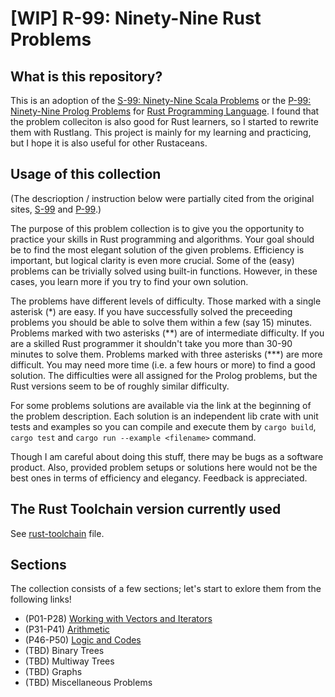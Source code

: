 # [WIP] R-99: Ninety-Nine Rust Problems

## What is this repository?

This is an adoption of the [S-99: Ninety-Nine Scala Problems](http://aperiodic.net/phil/scala/s-99/) or the [P-99: Ninety-Nine Prolog Problems](https://www.ic.unicamp.br/~meidanis/courses/mc336/2009s2/prolog/problemas/) for [Rust Programming Language](https://www.rust-lang.org/). I found that the problem colleciton is also good for Rust learners, so I started to rewrite them with Rustlang. This project is mainly for my learning and practicing, but I hope it is also useful for other Rustaceans.

## Usage of this collection

(The descrioption / instruction below were partially cited from the original sites, [S-99](http://aperiodic.net/phil/scala/s-99/) and [P-99](https://www.ic.unicamp.br/~meidanis/courses/mc336/2009s2/prolog/problemas/).)

The purpose of this problem collection is to give you the opportunity to practice your skills in Rust programming and algorithms. Your goal should be to find the most elegant solution of the given problems. Efficiency is important, but logical clarity is even more crucial. Some of the (easy) problems can be trivially solved using built-in functions. However, in these cases, you learn more if you try to find your own solution. 

The problems have different levels of difficulty. Those marked with a single asterisk (\*) are easy. If you have successfully solved the preceeding problems you should be able to solve them within a few (say 15) minutes. Problems marked with two asterisks (\*\*) are of intermediate difficulty. If you are a skilled Rust programmer it shouldn't take you more than 30-90 minutes to solve them. Problems marked with three asterisks (\*\*\*) are more difficult. You may need more time (i.e. a few hours or more) to find a good solution. The difficulties were all assigned for the Prolog problems, but the Rust versions seem to be of roughly similar difficulty.

For some problems solutions are available via the link at the beginning of the problem description. Each solution is an independent lib crate with unit tests and examples so you can compile and execute them by `cargo build`, `cargo test` and `cargo run --example <filename>` command.

Though I am careful about doing this stuff, there may be bugs as a software product. Also, provided problem setups or solutions here would not be the best ones in terms of efficiency and elegancy. Feedback is appreciated. 

## The Rust Toolchain version currently used

See [rust-toolchain](./rust-toolchain) file.

## Sections

The collection consists of a few sections; let's start to exlore them from the following links!

- (P01-P28) [Working with Vectors and Iterators](./working-with-vectors/README.md)
- (P31-P41) [Arithmetic](./arithmetic/README.md)
- (P46-P50) [Logic and Codes](./logic-and-codes/README.md)
- (TBD) Binary Trees
- (TBD) Multiway Trees
- (TBD) Graphs
- (TBD) Miscellaneous Problems








